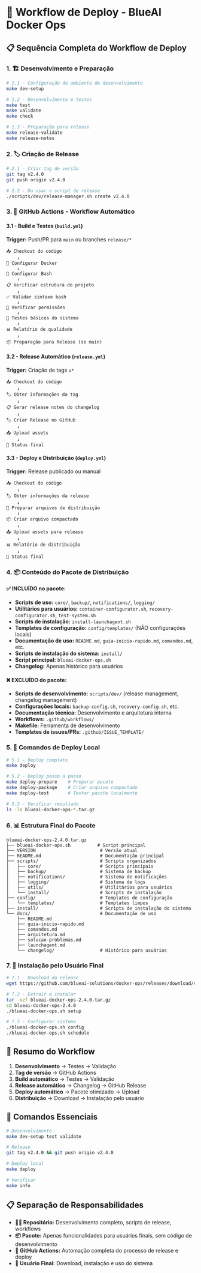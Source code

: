 # 🚀 Workflow de Deploy - BlueAI Docker Ops

## 📋 Sequência Completa do Workflow de Deploy

### **1. 🏗️ Desenvolvimento e Preparação**

```bash
# 1.1 - Configuração do ambiente de desenvolvimento
make dev-setup

# 1.2 - Desenvolvimento e testes
make test
make validate
make check

# 1.3 - Preparação para release
make release-validate
make release-notes
```

### **2. 🏷️ Criação de Release**

```bash
# 2.1 - Criar tag de versão
git tag v2.4.0
git push origin v2.4.0

# 2.2 - Ou usar o script de release
./scripts/dev/release-manager.sh create v2.4.0
```

### **3. 🔄 GitHub Actions - Workflow Automático**

#### **3.1 - Build e Testes (`build.yml`)**
**Trigger:** Push/PR para `main` ou branches `release/*`

```
📥 Checkout do código
    ↓
🐳 Configurar Docker
    ↓
🔧 Configurar Bash
    ↓
📋 Verificar estrutura do projeto
    ↓
✅ Validar sintaxe bash
    ↓
🔐 Verificar permissões
    ↓
🧪 Testes básicos do sistema
    ↓
📊 Relatório de qualidade
    ↓
📦 Preparação para Release (se main)
```

#### **3.2 - Release Automático (`release.yml`)**
**Trigger:** Criação de tags `v*`

```
📥 Checkout do código
    ↓
🏷️ Obter informações da tag
    ↓
📋 Gerar release notes do changelog
    ↓
🏷️ Criar Release no GitHub
    ↓
📤 Upload assets
    ↓
🎯 Status final
```

#### **3.3 - Deploy e Distribuição (`deploy.yml`)**
**Trigger:** Release publicado ou manual

```
📥 Checkout do código
    ↓
🏷️ Obter informações da release
    ↓
🔧 Preparar arquivos de distribuição
    ↓
📦 Criar arquivo compactado
    ↓
📤 Upload assets para release
    ↓
📊 Relatório de distribuição
    ↓
🎯 Status final
```

### **4. 📦 Conteúdo do Pacote de Distribuição**

#### **✅ INCLUÍDO no pacote:**
- **Scripts de uso:** `core/`, `backup/`, `notifications/`, `logging/`
- **Utilitários para usuários:** `container-configurator.sh`, `recovery-configurator.sh`, `test-system.sh`
- **Scripts de instalação:** `install-launchagent.sh`
- **Templates de configuração:** `config/templates/` (NÃO configurações locais)
- **Documentação de uso:** `README.md`, `guia-inicio-rapido.md`, `comandos.md`, etc.
- **Scripts de instalação do sistema:** `install/`
- **Script principal:** `blueai-docker-ops.sh`
- **Changelog:** Apenas histórico para usuários

#### **❌ EXCLUÍDO do pacote:**
- **Scripts de desenvolvimento:** `scripts/dev/` (release management, changelog management)
- **Configurações locais:** `backup-config.sh`, `recovery-config.sh`, etc.
- **Documentação técnica:** Desenvolvimento e arquitetura interna
- **Workflows:** `.github/workflows/`
- **Makefile:** Ferramenta de desenvolvimento
- **Templates de issues/PRs:** `.github/ISSUE_TEMPLATE/`

### **5. 🎯 Comandos de Deploy Local**

```bash
# 5.1 - Deploy completo
make deploy

# 5.2 - Deploy passo a passo
make deploy-prepare    # Preparar pacote
make deploy-package    # Criar arquivo compactado
make deploy-test       # Testar pacote localmente

# 5.3 - Verificar resultado
ls -la blueai-docker-ops-*.tar.gz
```

### **6. 📊 Estrutura Final do Pacote**

```
blueai-docker-ops-2.4.0.tar.gz
├── blueai-docker-ops.sh          # Script principal
├── VERSION                        # Versão atual
├── README.md                      # Documentação principal
├── scripts/                       # Scripts organizados
│   ├── core/                      # Scripts principais
│   ├── backup/                    # Sistema de backup
│   ├── notifications/             # Sistema de notificações
│   ├── logging/                   # Sistema de logs
│   ├── utils/                     # Utilitários para usuários
│   └── install/                   # Scripts de instalação
├── config/                        # Templates de configuração
│   └── templates/                 # Templates limpos
├── install/                       # Scripts de instalação do sistema
└── docs/                          # Documentação de uso
    ├── README.md
    ├── guia-inicio-rapido.md
    ├── comandos.md
    ├── arquitetura.md
    ├── solucao-problemas.md
    ├── launchagent.md
    └── changelog/                 # Histórico para usuários
```

### **7. 🚀 Instalação pelo Usuário Final**

```bash
# 7.1 - Download do release
wget https://github.com/blueai-solutions/docker-ops/releases/download/v2.4.0/blueai-docker-ops-2.4.0.tar.gz

# 7.2 - Extrair e instalar
tar -xzf blueai-docker-ops-2.4.0.tar.gz
cd blueai-docker-ops-2.4.0
./blueai-docker-ops.sh setup

# 7.3 - Configurar sistema
./blueai-docker-ops.sh config
./blueai-docker-ops.sh schedule
```

## 🎯 **Resumo do Workflow**

1. **Desenvolvimento** → Testes → Validação
2. **Tag de versão** → GitHub Actions
3. **Build automático** → Testes → Validação
4. **Release automático** → Changelog → GitHub Release
5. **Deploy automático** → Pacote otimizado → Upload
6. **Distribuição** → Download → Instalação pelo usuário

## 🔧 **Comandos Essenciais**

```bash
# Desenvolvimento
make dev-setup test validate

# Release
git tag v2.4.0 && git push origin v2.4.0

# Deploy local
make deploy

# Verificar
make info
```

## 📋 **Separação de Responsabilidades**

- **👨‍💻 Repositório:** Desenvolvimento completo, scripts de release, workflows
- **📦 Pacote:** Apenas funcionalidades para usuários finais, sem código de desenvolvimento
- **🚀 GitHub Actions:** Automação completa do processo de release e deploy
- **👤 Usuário Final:** Download, instalação e uso do sistema
